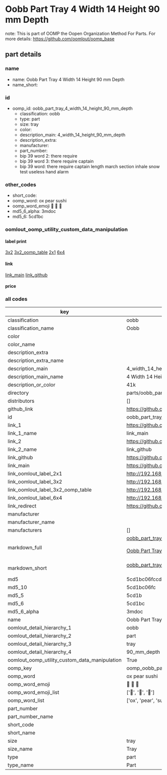 # Oobb Part Tray 4 Width 14 Height 90 mm Depth  

note: This is part of OOMP the Oopen Organization Method For Parts. For more details: https://github.com/oomlout/oomp_base

##  part details
  







### name
* name: Oobb Part Tray 4 Width 14 Height 90 mm Depth
* name_short: 
### id
* oomp_id: oobb_part_tray_4_width_14_height_90_mm_depth
  * classification: oobb
  * type: part
  * size: tray
  * color: 
  * description_main: 4_width_14_height_90_mm_depth
  * description_extra: 
  * manufacturer: 
  * part_number: 
  * bip 39 word 2: there require
  * bip 39 word 3: there require captain
  * bip 39 word: there require captain length march section inhale snow test useless hand alarm

### other_codes
* short_code: 
* oomp_word: ox pear sushi
* oomp_word_emoji :ox: :pear: :sushi:
* md5_6_alpha: 3mdoc
* md5_6: 5cd1bc






### oomlout_oomp_utility_custom_data_manipulation
#### label print
[3x2](http://192.168.1.245:1112/?label=oomp%203mdoc)
[3x2_oomp_table](http://192.168.1.108:1112/?label=oomp%203mdoc)
[2x1](http://192.168.1.242:1112/?label=oomp%203mdoc)
[6x4](http://192.168.1.55:1112/?label=oomp%203mdoc)    

#### link

[link_main](https://github.com/oomlout/oomlout_oomp_version_1_messy/tree/main/parts/oobb_part_tray_4_width_14_height_90_mm_depth) [link_github](https://github.com/oomlout/oomlout_oomp_version_1_messy/tree/main/parts/oobb_part_tray_4_width_14_height_90_mm_depth)                             

#### price







### all codes 
| key | value |  
| --- | --- |  
| classification | oobb |  
| classification_name | Oobb |  
| color |  |  
| color_name |  |  
| description_extra |  |  
| description_extra_name |  |  
| description_main | 4_width_14_height_90_mm_depth |  
| description_main_name | 4 Width 14 Height 90 mm Depth |  
| description_or_color | 41k |  
| directory | parts/oobb_part_tray_4_width_14_height_90_mm_depth |  
| distributors | [] |  
| github_link | https://github.com/oomlout/oomlout_oomp_part_src/tree/main/parts/oobb_part_tray_4_width_14_height_90_mm_depth |  
| id | oobb_part_tray_4_width_14_height_90_mm_depth |  
| link_1 | https://github.com/oomlout/oomlout_oomp_version_1_messy/tree/main/parts/oobb_part_tray_4_width_14_height_90_mm_depth |  
| link_1_name | link_main |  
| link_2 | https://github.com/oomlout/oomlout_oomp_version_1_messy/tree/main/parts/oobb_part_tray_4_width_14_height_90_mm_depth |  
| link_2_name | link_github |  
| link_github | https://github.com/oomlout/oomlout_oomp_version_1_messy/tree/main/parts/oobb_part_tray_4_width_14_height_90_mm_depth |  
| link_main | https://github.com/oomlout/oomlout_oomp_version_1_messy/tree/main/parts/oobb_part_tray_4_width_14_height_90_mm_depth |  
| link_oomlout_label_2x1 | http://192.168.1.242:1112/?label=oomp%203mdoc |  
| link_oomlout_label_3x2 | http://192.168.1.245:1112/?label=oomp%203mdoc |  
| link_oomlout_label_3x2_oomp_table | http://192.168.1.108:1112/?label=oomp%203mdoc |  
| link_oomlout_label_6x4 | http://192.168.1.55:1112/?label=oomp%203mdoc |  
| link_redirect | https://github.com/oomlout/oomlout_oomp_version_1_messy/tree/main/parts/oobb_part_tray_4_width_14_height_90_mm_depth |  
| manufacturer |  |  
| manufacturer_name |  |  
| manufacturers | [] |  
| markdown_full | [oobb_part_tray_4_width_14_height_90_mm_depth](none)<br>[](none)<br>[Oobb Part Tray 4 Width 14 Height 90 Mm Depth](none)<br><br> |  
| markdown_short | [oobb_part_tray_4_width_14_height_90_mm_depth](none)<br><br> |  
| md5 | 5cd1bc06fccd8e770ac3e800446dc703 |  
| md5_10 | 5cd1bc06fc |  
| md5_5 | 5cd1b |  
| md5_6 | 5cd1bc |  
| md5_6_alpha | 3mdoc |  
| name | Oobb Part Tray 4 Width 14 Height 90 mm Depth |  
| oomlout_detail_hierarchy_1 | oobb |  
| oomlout_detail_hierarchy_2 | part |  
| oomlout_detail_hierarchy_3 | tray |  
| oomlout_detail_hierarchy_4 | 90_mm_depth |  
| oomlout_oomp_utility_custom_data_manipulation | True |  
| oomp_key | oomp_oobb_part_tray_4_width_14_height_90_mm_depth |  
| oomp_word | ox pear sushi |  
| oomp_word_emoji | :ox: :pear: :sushi: |  
| oomp_word_emoji_list | [':ox:', ':pear:', ':sushi:'] |  
| oomp_word_list | ['ox', 'pear', 'sushi'] |  
| part_number |  |  
| part_number_name |  |  
| short_code |  |  
| short_name |  |  
| size | tray |  
| size_name | Tray |  
| type | part |  
| type_name | Part |  
